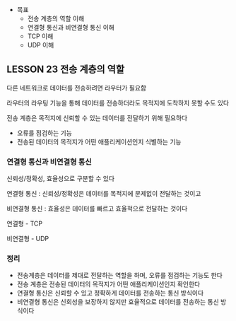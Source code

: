 - 목표
    - 전송 계층의 역할 이해
    - 연결형 통신과 비연결형 통신 이해
    - TCP 이해
    - UDP 이해

## LESSON 23 전송 계층의 역할

다른 네트워크로 데이터를 전송하려면 라우터가 필요함

라우터의 라우팅 기능을 통해 데이터를 전송하더라도 목적지에 도착하지 못할 수도 있다

전송 계층은 목적지에 신뢰할 수 있는 데이터를 전달하기 위해 필요하다

- 오류를 점검하는 기능
- 전송된 데이터의 목적지가 어떤 애플리케이션인지 식별하는 기능

### 연결형 통신과 비연결형 통신

신뢰성/정확성, 효율성으로 구분할 수 있다

연결형 통신 : 신뢰성/정확성은 데이터를 목적지에 문제없이 전달하는 것이고

비연결형 통신 : 효율성은 데이터를 빠르고 효율적으로 전달하는 것이다

연결형 -  TCP

비연결형 - UDP

### 정리

- 전송계층은 데이터를 제대로 전달하는 역할을 하며, 오류를 점검하는 기능도 한다
- 전송 계층은 전송된 데이터의 목적지가 어떤 애플리케이션인지 확인한다
- 연결형 통신은 신뢰할 수 있고 정확하게 데이터를 전송하는 통신 방식이다
- 비연결형 통신은 신회성을 보장하지 않지만 효율적으로 데이터를 전송하는 통신 방식이다